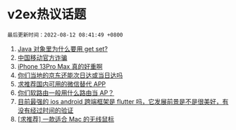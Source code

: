 # v2ex热议话题

`最后更新时间：2022-08-12 08:41:49 +0800`

1. [Java 对象里为什么要用 get set?](https://www.v2ex.com/t/872064)
1. [中国移动官方诈骗](https://www.v2ex.com/t/872095)
1. [iPhone 13Pro Max 真的好重啊](https://www.v2ex.com/t/872123)
1. [你们当地的京东还能次日达或当日达吗](https://www.v2ex.com/t/872126)
1. [求推荐国内可用的微信替代 APP](https://www.v2ex.com/t/872202)
1. [你们软路由一般用什么路由当 AP？](https://www.v2ex.com/t/872108)
1. [目前最强的 ios android 跨端框架是 flutter 吗，它发展前景是不是很美好，有没有经过时间的验证](https://www.v2ex.com/t/872077)
1. [[求推荐] 一款适合 Mac 的无线鼠标](https://www.v2ex.com/t/872142)

